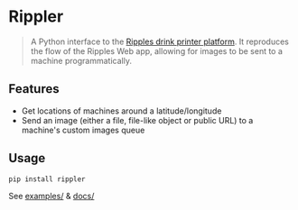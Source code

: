 # Rippler

> A Python interface to the [Ripples drink printer platform](https://www.drinkripples.com). It reproduces the flow of the Ripples Web app, allowing for images to be sent to a machine programmatically.

## Features

* Get locations of machines around a latitude/longitude
* Send an image (either a file, file-like object or public URL) to a machine's custom images queue

## Usage

```bash
pip install rippler
```

See [examples/](./examples) & [docs/](./docs)
